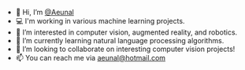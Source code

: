 - 👋 Hi, I’m [@Aeunal](https://www.linkedin.com/in/aeunal)
- 💻 I'm working in various machine learning projects.
- 👀 I’m interested in computer vision, augmented reality, and robotics.
- 🌱 I’m currently learning natural language processing algorithms.
- 💞️ I’m looking to collaborate on interesting computer vision projects!
- 📫 You can reach me via aeunal@hotmail.com

<!---
Aeunal/Aeunal is a ✨ special ✨ repository because its `README.md` (this file) appears on your GitHub profile.
You can click the Preview link to take a look at your changes.
--->
